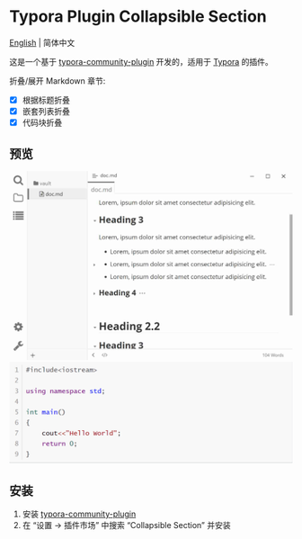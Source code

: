 # Typora Plugin Collapsible Section

[English](https://github.com/typora-community-plugin/typora-plugin-collapsible-section#README.md) | 简体中文

这是一个基于 [typora-community-plugin][core] 开发的，适用于 [Typora](https://typora.io) 的插件。

折叠/展开 Markdown 章节:

- [x] 根据标题折叠
- [x] 嵌套列表折叠
- [x] 代码块折叠

## 预览

![](./docs/assets/base.jpg)
![](./docs/assets/codeblock.gif)

## 安装

1. 安装 [typora-community-plugin][core]
2. 在 “设置 -> 插件市场” 中搜索 “Collapsible Section” 并安装



[core]: https://github.com/typora-community-plugin/typora-community-plugin

